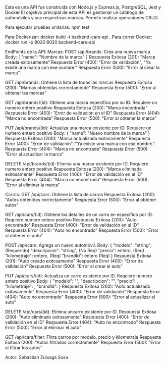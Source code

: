 Esta es una API fue construida con Node.js y Express.js, PostgreSQL, Jest y Docker
El objetivo principal de esta API es gestionar un catálogo de automóviles y sus respectivas marcas. 
Permite realizar operaciones CRUD.

Para ejecutar pruebas unitarias: npm test

Para Dockerizar: docker build -t backend-cars-api .
Para correr Docker: docker run -p 8020:8020 backend-cars-api

EndPoints de la API:
Marcas:
POST /api/brands: Crea una nueva marca
Body: { 
    "name": "Nombre de la marca"
     }
Respuesta Exitosa (201): "Marca creada exitosamente"
Respuesta Error (400): "Error de validación", "Ya existe una marca con ese nombre."
Respuesta Error (500): "Error al crear la marca"

GET /api/brands: Obtiene la lista de todas las marcas
Respuesta Exitosa (200): "Marcas obtenidas correctamente"
Respuesta Error (500): "Error al obtener las marcas"

GET /api/brands/(id): Obtiene una marca específica por su ID. Requiere un numero entero positivo
Respuesta Exitosa (200): "Marca encontrada"
Respuesta Error (400): "Error de validación en el ID"
Respuesta Error (404): "Marca no encontrada"
Respuesta Error (500): "Error al obtener la marca"

PUT /api/brands/(id): Actualiza una marca existente por ID. Requiere un numero entero positivo
Body: {
    "name": "Nuevo nombre de la marca"
     }
Respuesta Exitosa (200): "Marca actualizada exitosamente"
Respuesta Error (400): "Error de validación", "Ya existe una marca con ese nombre."
Respuesta Error (404): "Marca no encontrada"
Respuesta Error (500): "Error al actualizar la marca"

DELETE /api/brands/(id): Elimina una marca existente por ID. Requiere numero entero positivo
Respuesta Exitosa (200): "Marca eliminada exitosamente"
Respuesta Error (400): "Error de validación en el ID"
Respuesta Error (404): "Marca no encontrada"
Respuesta Error (500): "Error al eliminar la marca"

Carros:
GET /api/cars: Obtiene la lista de carros
Respuesta Exitosa (200): "Autos obtenidos correctamente"
Respuesta Error (500): "Error al obtener autos"

GET /api/cars/(id): Obtiene los detalles de un carro en específico por ID. Requiere numero entero positivo
Respuesta Exitosa (200): "Auto encontrado"
Respuesta Error (400): "Error de validación en el ID"
Respuesta Error (404): "Auto no encontrado"
Respuesta Error (500): "Error al obtener el auto"

POST /api/cars: Agrega un nuevo automóvil.
Body: { 
    "modelo": "string", (Requerido) 
    "descripcion": "string", (No Req)
    "precio": entero, (Req)
    "kilometraje": entero, (Req)
    "brandId": entero (Req)
     } 
Respuesta Exitosa (201): "Auto creado exitosamente"
Respuesta Error (400): "Error de validación"
Respuesta Error (500): "Error al crear el auto"

PUT /api/cars/(id): Actualiza un carro existente por ID. Requiere numero entero positivo
Body: { 
    "modelo": "", 
    "descripcion": "", 
    "precio": , 
    "kilometraje": , 
    "brandId": 
     }
Respuesta Exitosa (200): "Auto actualizado exitosamente"
Respuesta Error (400): "Error de validación"
Respuesta Error (404): "Auto no encontrado"
Respuesta Error (500): "Error al actualizar el auto"

DELETE /api/cars/(id): Elimina uncarro existente por ID.
Respuesta Exitosa (200): "Auto eliminado exitosamente" 
Respuesta Error (400): "Error de validación en el ID"
Respuesta Error (404): "Auto no encontrado"
Respuesta Error (500): "Error al eliminar el auto"

GET /api/cars/filter: Filtra carros por modelo, precio y kilometraje
Respuesta Exitosa (200): "Autos filtrados correctamente"
Respuesta Error (500): "Error al filtrar los autos"

Autor: Sebastian Zuluaga Sosa